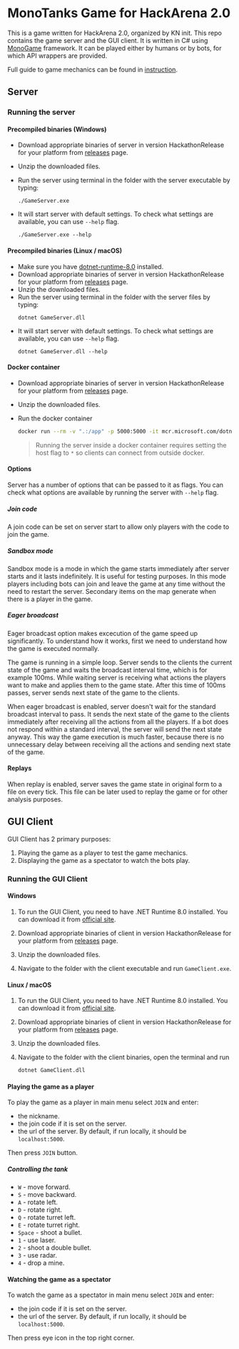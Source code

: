 # MonoTanks Game for HackArena 2.0

This is a game written for HackArena 2.0, organized by KN init. This repo contains the game server and the GUI client. It is written in C# using [MonoGame](https://monogame.net/) framework. It can be played either by humans or by bots, for which API wrappers are provided.

Full guide to game mechanics can be found in [instruction](https://hackarena.pl/Assets/Game/HackArena%202.0%20-%20instrukcja.pdf).

## Server

### Running the server

#### Precompiled binaries (Windows)

- Download appropriate binaries of server in version HackathonRelease for your platform from [releases](https://github.com/INIT-SGGW/HackArena2.0-MonoTanks/releases) page.

- Unzip the downloaded files.

- Run the server using terminal in the folder with the server executable by typing: 
    ```
    ./GameServer.exe
    ```

- It will start server with default settings. To check what settings are available, you can use `--help` flag.
    ```
    ./GameServer.exe --help
    ```

#### Precompiled binaries (Linux / macOS)

- Make sure you have [dotnet-runtime-8.0](https://dotnet.microsoft.com/en-us/download/dotnet/8.0) installed.
- Download appropriate binaries of server in version HackathonRelease for your platform from [releases](https://github.com/INIT-SGGW/HackArena2.0-MonoTanks/releases) page.
- Unzip the downloaded files.
- Run the server using terminal in the folder with the server files by typing: 
    ```
    dotnet GameServer.dll
    ```
- It will start server with default settings. To check what settings are available, you can use `--help` flag.
    ```
    dotnet GameServer.dll --help
    ```

#### Docker container

- Download appropriate binaries of server in version HackathonRelease for your platform from [releases](https://github.com/INIT-SGGW/HackArena2.0-MonoTanks/releases) page.
- Unzip the downloaded files.
- Run the docker container
    ```bash
    docker run --rm -v ".:/app" -p 5000:5000 -it mcr.microsoft.com/dotnet/runtime:8.0 /app/GameServer.dll -- --host \*
    ```

    > Running the server inside a docker container requires setting the host flag to `*` so clients can connect from outside docker.


#### Options

Server has a number of options that can be passed to it as flags. You can check what options are available by running the server with `--help` flag.

##### Join code
A join code can be set on server start to allow only players with the code to join the game.

##### Sandbox mode
Sandbox mode is a mode in which the game starts immediately after server starts and it lasts indefinitely. It is useful for testing purposes. In this mode players including bots can join and leave the game at any time without the need to restart the server. Secondary items on the map generate when there is a player in the game.

##### Eager broadcast
Eager broadcast option makes excecution of the game speed up significantly. To understand how it works, first we need to understand how the game is executed normally.

The game is running in a simple loop. Server sends to the clients the current state of the game and waits the broadcast interval time, which is for example 100ms. While waiting server is receiving what actions the players want to make and applies them to the game state. After this time of 100ms passes, server sends next state of the game to the clients.

When eager broadcast is enabled, server doesn't wait for the standard broadcast interval to pass. It sends the next state of the game to the clients immediately after receiving all the actions from all the players. If a bot does not respond within a standard interval, the server will send the next state anyway. This way the game execution is much faster, because there is no unnecessary delay between receiving all the actions and sending next state of the game.

#### Replays
When replay is enabled, server saves the game state in original form to a file on every tick. This file can be later used to replay the game or for other analysis purposes.

## GUI Client

GUI Client has 2 primary purposes:
1. Playing the game as a player to test the game mechanics.
2. Displaying the game as a spectator to watch the bots play.

### Running the GUI Client

#### Windows

1. To run the GUI Client, you need to have .NET Runtime 8.0 installed. You can download it from [official site](https://dotnet.microsoft.com/en-us/download/dotnet/8.0).

2. Download appropriate binaries of client in version HackathonRelease for your platform from [releases](https://github.com/INIT-SGGW/HackArena2.0-MonoTanks/releases) page.

3. Unzip the downloaded files.

4. Navigate to the folder with the client executable and run `GameClient.exe`.

#### Linux / macOS

1. To run the GUI Client, you need to have .NET Runtime 8.0 installed. You can download it from [official site](https://dotnet.microsoft.com/en-us/download/dotnet/8.0).

2. Download appropriate binaries of client in version HackathonRelease for your platform from [releases](https://github.com/INIT-SGGW/HackArena2.0-MonoTanks/releases) page.

3. Unzip the downloaded files.

4. Navigate to the folder with the client binaries, open the terminal and run
    ```bash
    dotnet GameClient.dll
    ```

#### Playing the game as a player
To play the game as a player in main menu select `JOIN` and enter:
- the nickname.
- the join code if it is set on the server.
- the url of the server. By default, if run locally, it should be `localhost:5000`.

Then press `JOIN` button.

##### Controlling the tank

- `W` - move forward.
- `S` - move backward.
- `A` - rotate left.
- `D` - rotate right.
- `Q` - rotate turret left.
- `E` - rotate turret right.
- `Space` - shoot a bullet.
- `1` - use laser.
- `2` - shoot a double bullet.
- `3` - use radar.
- `4` - drop a mine.

#### Watching the game as a spectator
To watch the game as a spectator in main menu select `JOIN` and enter:
- the join code if it is set on the server.
- the url of the server. By default, if run locally, it should be `localhost:5000`.

Then press eye icon in the top right corner.